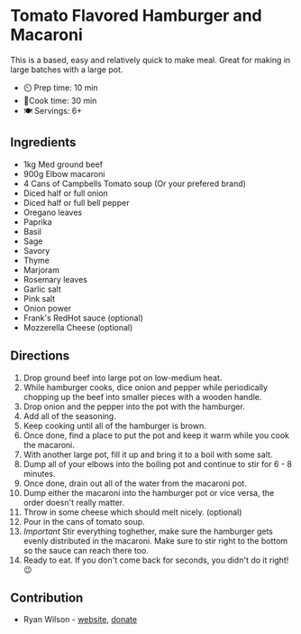 # Tomato Flavored Hamburger and Macaroni 

This is a based, easy and relatively quick to make meal. Great for making in large batches with a large pot. 

- ⏲️ Prep time: 10 min 
- 🍳Cook time: 30 min
- 🍽️ Servings: 6+

## Ingredients

- 1kg Med ground beef
- 900g Elbow macaroni
- 4 Cans of Campbells Tomato soup (Or your prefered brand) 
- Diced half or full onion 
- Diced half or full bell pepper 
- Oregano leaves 
- Paprika 
- Basil 
- Sage 
- Savory 
- Thyme 
- Marjoram 
- Rosemary leaves 
- Garlic salt 
- Pink salt 
- Onion power 
- Frank's RedHot sauce (optional)
- Mozzerella Cheese (optional)

## Directions

1. Drop ground beef into large pot on low-medium heat.
2. While hamburger cooks, dice onion and pepper while periodically chopping up the beef into smaller pieces with a wooden handle. 
3. Drop onion and the pepper into the pot with the hamburger.
4. Add all of the seasoning.
5. Keep cooking until all of the hamburger is brown.
6. Once done, find a place to put the pot and keep it warm while you cook the macaroni.
7. With another large pot, fill it up and bring it to a boil with some salt.
8. Dump all of your elbows into the boiling pot and continue to stir for 6 - 8 minutes.
9. Once done, drain out all of the water from the macaroni pot. 
10. Dump either the macaroni into the hamburger pot or vice versa, the order doesn't really matter.
11. Throw in some cheese which should melt nicely. (optional)
12. Pour in the cans of tomato soup.
13. *Important* Stir everything toghether, make sure the hamburger gets evenly distributed in the macaroni. Make sure to stir right to the bottom so the sauce can reach there too.
14. Ready to eat. If you don't come back for seconds, you didn't do it right! 😉 

## Contribution

- Ryan Wilson - [website](https://rdwilson.xyz), [donate](https://rdwilson.xyz/donate.html)
